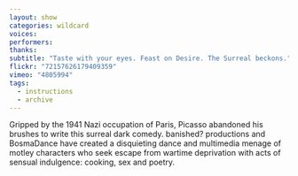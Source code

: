 ```yaml
---
layout: show
categories: wildcard
voices: 
performers: 
thanks: 
subtitle: "Taste with your eyes. Feast on Desire. The Surreal beckons."
flickr: "72157626179409359"
vimeo: "4805994"
tags: 
  - instructions
  - archive
---
```


Gripped by the 1941 Nazi occupation of Paris, Picasso abandoned his brushes to write this surreal dark comedy. banished? productions and BosmaDance have created a disquieting dance and multimedia menage of motley characters who seek escape from wartime deprivation with acts of sensual indulgence: cooking, sex and poetry.